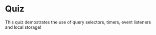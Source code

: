 # Quiz

This quiz demostrates the use of query selectors, timers, event listeners and local storage!
